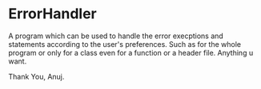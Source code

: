 # ErrorHandler
A program which can be used to handle the error execptions and statements according to the user's preferences.
Such as for the whole program or only for a class even for a function or a header file.
Anything u want.

Thank You,
Anuj.
